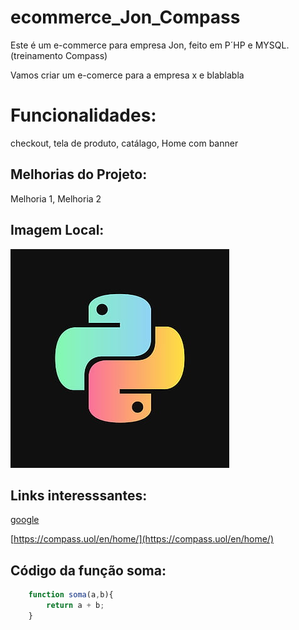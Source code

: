 # ecommerce_Jon_Compass
Este é um e-commerce para empresa Jon, feito em P´HP e MYSQL. (treinamento Compass)

Vamos criar um e-comerce para a empresa x e blablabla

# Funcionalidades:

checkout, tela de produto, catálago, Home com banner

## Melhorias do Projeto:

Melhoria 1, Melhoria 2

## Imagem Local:


![logo do Phyton](img/phyton.png)

## Links interesssantes:

[google](https://www.google.com)

[https://compass.uol/en/home/](https://compass.uol/en/home/)

## Código da função soma:

``` javascript
    function soma(a,b){
        return a + b;
    }
``` 